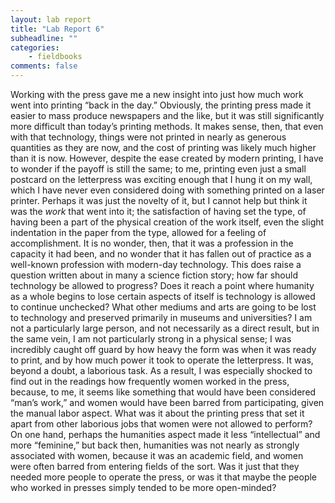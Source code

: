 ```yaml
---
layout: lab report
title: "Lab Report 6"
subheadline: ""
categories:
    - fieldbooks
comments: false
---
```

Working with the press gave me a new insight into just how much work went into printing “back in the day.” Obviously, the printing press made it easier to mass produce newspapers and the like, but it was still significantly more difficult than today’s printing methods. It makes sense, then, that even with that technology, things were not printed in nearly as generous quantities as they are now, and the cost of printing was likely much higher than it is now. However, despite the ease created by modern printing, I have to wonder if the payoff is still the same; to me, printing even just a small postcard on the letterpress was exciting enough that I hung it on my wall, which I have never even considered doing with something printed on a laser printer. Perhaps it was just the novelty of it, but I cannot help but think it was the *work* that went into it; the satisfaction of having set the type, of having been a part of the physical creation of the work itself, even the slight indentation in the paper from the type, allowed for a feeling of accomplishment. It is no wonder, then, that it was a profession in the capacity it had been, and no wonder that it has fallen out of practice as a well-known profession with modern-day technology. This does raise a question written about in many a science fiction story; how far should technology be allowed to progress? Does it reach a point where humanity as a whole begins to lose certain aspects of itself is technology is allowed to continue unchecked? What other mediums and arts are going to be lost to technology and preserved primarily in museums and universities?
I am not a particularly large person, and not necessarily as a direct result, but in the same vein, I am not particularly strong in a physical sense; I was incredibly caught off guard by how heavy the form was when it was ready to print, and by how much power it took to operate the letterpress. It was, beyond a doubt, a laborious task.  As a result, I was especially shocked to find out in the readings how frequently women worked in the press, because, to me, it seems like something that would have been considered “man’s work,” and women would have been barred from participating, given the manual labor aspect. What was it about the printing press that set it apart from other laborious jobs that women were not allowed to perform? On one hand, perhaps the humanities aspect made it less “intellectual” and more “feminine,” but back then, humanities was not nearly as strongly associated with women, because it was an academic field, and women were often barred from entering fields of the sort. Was it just that they needed more people to operate the press, or was it that maybe the people who worked in presses simply tended to be more open-minded?
